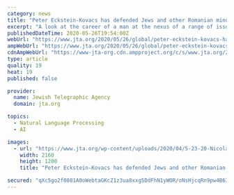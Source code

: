 ```yaml
---
category: news
title: "Peter Eckstein-Kovacs has defended Jews and other Romanian minorities for decades. Will his legacy survive the Orban era?"
excerpt: "A look at the career of a man at the nexus of a range of issues in a region highly scrutinized for its growing nationalism."
publishedDateTime: 2020-05-26T19:54:00Z
webUrl: "https://www.jta.org/2020/05/26/global/peter-eckstein-kovacs-has-defended-jews-and-other-romanian-minorities-for-decades-will-his-legacy-survive-the-orban-era"
ampWebUrl: "https://www.jta.org/2020/05/26/global/peter-eckstein-kovacs-has-defended-jews-and-other-romanian-minorities-for-decades-will-his-legacy-survive-the-orban-era/amp"
cdnAmpWebUrl: "https://www-jta-org.cdn.ampproject.org/c/s/www.jta.org/2020/05/26/global/peter-eckstein-kovacs-has-defended-jews-and-other-romanian-minorities-for-decades-will-his-legacy-survive-the-orban-era/amp"
type: article
quality: 19
heat: 19
published: false

provider:
  name: Jewish Telegraphic Agency
  domain: jta.org

topics:
  - Natural Language Processing
  - AI

images:
  - url: "https://www.jta.org/wp-content/uploads/2020/04/5-23-20-Nicolae-Ceaus%CC%A6escu.jpg"
    width: 2160
    height: 1200
    title: "Peter Eckstein-Kovacs has defended Jews and other Romanian minorities for decades. Will his legacy survive the Orban era?"

secured: "qXc5go2f0801A0oWebtaGKcZ1z3ua8xxg5DdFhN1yWOR/oNsHjcqRn9pw4B6IKpEUuocrNjxxHesz55Jk37KMuX10VBPi6h75lC+V0aopGbzHPBm6F4evTNBOoT3aB3tBnSTYRIAuYCZEBaZ4jNd78q5uGbnJlDqoK7kW8TBARcpyyOgQ1WuayRbnkYcsjTuqyLsZsWkJo6Y/GmXuECfg0fuUmFSG1nTFIt8kJ9zV4zObS17gydKnH2+y/OxNqP8F0ovmaQJ2K2jC84VHNpyvLA5Qs//7dprTPbbg4A+TgA/lglPG3K7sJ6aVCwnlW0NMpaIql8xXkK+Qs8yBGUGJXNcwTi2ru8yMxHqt2SkQsVJmfPXAHK8Mm3JajxONKJTW2TXmolqPpJqrisDSfPh+5Rqm3kvXl5c62cXKJdVdefFzAJ40l0wZifvRPzSltSQKFajnSnyhhZmng656SH/nzzgHNK/68pMpCHdNbW49EU=;fNiV+kd1lF/Vcfyan5/ofg=="
---
```


